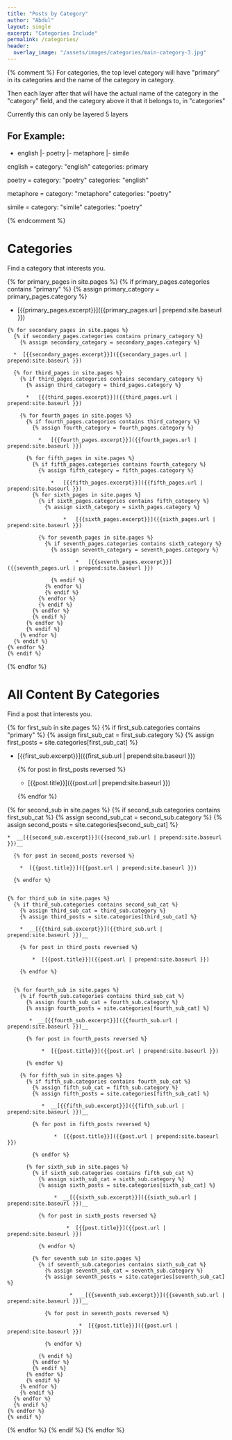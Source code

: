 ```yaml
---
title: "Posts by Category"
author: "Abdul"
layout: single
excerpt: "Categories Include"
permalink: /categories/
header:
  overlay_image: "/assets/images/categories/main-category-3.jpg"
---
```


{% comment %}
For categories, the top level category will have "primary" in its categories and
the name of the category in category.

Then each layer after that will have the actual name of the category in the
"category" field, and the category above it that it belongs to, in "categories"

Currently this can only be layered 5 layers

For Example:
---------------
- english
|- poetry
 |- metaphore
 |- simile

english =
category: "english"
categories: primary

poetry =
category: "poetry"
categories: "english"

metaphore =
category: "metaphore"
categories: "poetry"

simile =
category: "simile"
categories: "poetry"

{% endcomment %}

# Categories
Find a category that interests you.

  {% for primary_pages in site.pages %}
    {% if primary_pages.categories contains "primary" %}
      {% assign primary_category = primary_pages.category %}

  *   [{{primary_pages.excerpt}}]({{primary_pages.url | prepend:site.baseurl }})

    {% for secondary_pages in site.pages %}
      {% if secondary_pages.categories contains primary_category %}
        {% assign secondary_category = secondary_pages.category %}

      *  [{{secondary_pages.excerpt}}]({{secondary_pages.url | prepend:site.baseurl }})

      {% for third_pages in site.pages %}
        {% if third_pages.categories contains secondary_category %}
          {% assign third_category = third_pages.category %}

          *   [{{third_pages.excerpt}}]({{third_pages.url | prepend:site.baseurl }})

        {% for fourth_pages in site.pages %}
          {% if fourth_pages.categories contains third_category %}
            {% assign fourth_category = fourth_pages.category %}

              *   [{{fourth_pages.excerpt}}]({{fourth_pages.url | prepend:site.baseurl }})

          {% for fifth_pages in site.pages %}
            {% if fifth_pages.categories contains fourth_category %}
              {% assign fifth_category = fifth_pages.category %}

                  *   [{{fifth_pages.excerpt}}]({{fifth_pages.url | prepend:site.baseurl }})
            {% for sixth_pages in site.pages %}
              {% if sixth_pages.categories contains fifth_category %}
                {% assign sixth_category = sixth_pages.category %}

                      *   [{{sixth_pages.excerpt}}]({{sixth_pages.url | prepend:site.baseurl }})

              {% for seventh_pages in site.pages %}
                {% if seventh_pages.categories contains sixth_category %}
                  {% assign seventh_category = seventh_pages.category %}

                          *   [{{seventh_pages.excerpt}}]({{seventh_pages.url | prepend:site.baseurl }})

                  {% endif %}
                {% endfor %}
                {% endif %}
              {% endfor %}
              {% endif %}
            {% endfor %}
            {% endif %}
          {% endfor %}
          {% endif %}
        {% endfor %}
      {% endif %}
    {% endfor %}
    {% endif %}
  {% endfor %}

# All Content By Categories
Find a post that interests you.

{% for first_sub in site.pages %}
  {% if first_sub.categories contains "primary" %}
    {% assign first_sub_cat = first_sub.category %}
    {% assign first_posts = site.categories[first_sub_cat] %}

*  [{{first_sub.excerpt}}]({{first_sub.url | prepend:site.baseurl }})

    {% for post in first_posts reversed %}

    *  [{{post.title}}]({{post.url | prepend:site.baseurl }})

    {% endfor %}


  {% for second_sub in site.pages %}
    {% if second_sub.categories contains first_sub_cat %}
      {% assign second_sub_cat = second_sub.category %}
      {% assign second_posts = site.categories[second_sub_cat] %}

    *  __[{{second_sub.excerpt}}]({{second_sub.url | prepend:site.baseurl }})__

      {% for post in second_posts reversed %}

        *  [{{post.title}}]({{post.url | prepend:site.baseurl }})

      {% endfor %}


    {% for third_sub in site.pages %}
      {% if third_sub.categories contains second_sub_cat %}
        {% assign third_sub_cat = third_sub.category %}
        {% assign third_posts = site.categories[third_sub_cat] %}

        *  __[{{third_sub.excerpt}}]({{third_sub.url | prepend:site.baseurl }})__

        {% for post in third_posts reversed %}

            *  [{{post.title}}]({{post.url | prepend:site.baseurl }})

        {% endfor %}


      {% for fourth_sub in site.pages %}
        {% if fourth_sub.categories contains third_sub_cat %}
          {% assign fourth_sub_cat = fourth_sub.category %}
          {% assign fourth_posts = site.categories[fourth_sub_cat] %}

           *  __[{{fourth_sub.excerpt}}]({{fourth_sub.url | prepend:site.baseurl }})__

          {% for post in fourth_posts reversed %}

               *  [{{post.title}}]({{post.url | prepend:site.baseurl }})

          {% endfor %}

        {% for fifth_sub in site.pages %}
          {% if fifth_sub.categories contains fourth_sub_cat %}
            {% assign fifth_sub_cat = fifth_sub.category %}
            {% assign fifth_posts = site.categories[fifth_sub_cat] %}

               *  __[{{fifth_sub.excerpt}}]({{fifth_sub.url | prepend:site.baseurl }})__

            {% for post in fifth_posts reversed %}

                   *  [{{post.title}}]({{post.url | prepend:site.baseurl }})

            {% endfor %}

          {% for sixth_sub in site.pages %}
            {% if sixth_sub.categories contains fifth_sub_cat %}
              {% assign sixth_sub_cat = sixth_sub.category %}
              {% assign sixth_posts = site.categories[sixth_sub_cat] %}

                   *  __[{{sixth_sub.excerpt}}]({{sixth_sub.url | prepend:site.baseurl }})__

              {% for post in sixth_posts reversed %}

                       *  [{{post.title}}]({{post.url | prepend:site.baseurl }})

              {% endfor %}

            {% for seventh_sub in site.pages %}
              {% if seventh_sub.categories contains sixth_sub_cat %}
                {% assign seventh_sub_cat = seventh_sub.category %}
                {% assign seventh_posts = site.categories[seventh_sub_cat] %}

                        *  __[{{seventh_sub.excerpt}}]({{seventh_sub.url | prepend:site.baseurl }})__

                {% for post in seventh_posts reversed %}

                           *  [{{post.title}}]({{post.url | prepend:site.baseurl }})

                {% endfor %}

              {% endif %}
            {% endfor %}
            {% endif %}
          {% endfor %}
          {% endif %}
        {% endfor %}
        {% endif %}
      {% endfor %}
      {% endif %}
    {% endfor %}
    {% endif %}
  {% endfor %}
  {% endif %}
{% endfor %}
